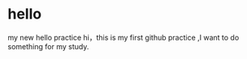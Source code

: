 # hello
my new hello practice
hi，this is my first github practice ,I want to do something for my study.
